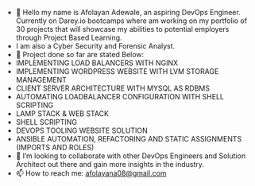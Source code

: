 - 👋 Hello my name is Afolayan Adewale, an aspiring DevOps Engineer. Currently on Darey.io bootcamps where am working on my portfolio of 30 projects that will showcase my abilities to potential employers through Project Based Learning.
- I am also a Cyber Security and Forensic Analyst.
- 🌱 Project done so far are stated Below:
- IMPLEMENTING LOAD BALANCERS WITH NGINX
- IMPLEMENTING WORDPRESS WEBSITE WITH LVM STORAGE MANAGEMENT
- CLIENT SERVER ARCHITECTURE WITH MYSQL AS RDBMS
- AUTOMATING LOADBALANCER CONFIGURATION WITH SHELL SCRIPTING
- LAMP STACK & WEB STACK
- SHELL SCRIPTING
- DEVOPS TOOLING WEBSITE SOLUTION
- ANSIBLE AUTOMATION, REFACTORING AND STATIC ASSIGNMENTS (IMPORTS AND ROLES)
- 💞️ I’m looking to collaborate with other DevOps Engineers and Solution Architect out there and gain more insights in the industry.
- 📫 How to reach me: afolayana08@gmail.com

<!---
DevopsAde/DevopsAde is a ✨ special ✨ repository because its `README.md` (this file) appears on your GitHub profile.
You can click the Preview link to take a look at your changes.
--->
